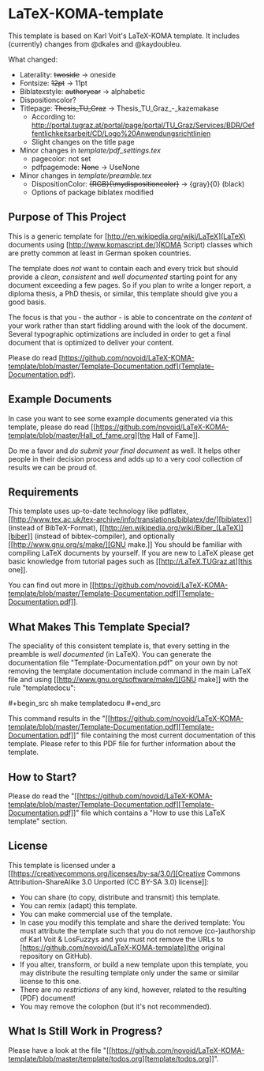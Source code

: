 
# LaTeX-KOMA-template

This template is based on Karl Voit's LaTeX-KOMA template. It includes
(currently) changes from @dkales and @kaydoubleu.

What changed:

* Laterality: ~~twoside~~ &rarr; oneside
* Fontsize: ~~12pt~~ &rarr; 11pt
* Biblatexstyle: ~~authoryear~~ &rarr; alphabetic
* Dispositioncolor?
* Titlepage: ~~Thesis_TU_Graz~~ &rarr; Thesis_TU_Graz_-_kazemakase
  - According to:
    http://portal.tugraz.at/portal/page/portal/TU_Graz/Services/BDR/Oeffentlichkeitsarbeit/CD/Logo%20Anwendungsrichtlinien
  - Slight changes on the title page
* Minor changes in *template/pdf_settings.tex*
  - pagecolor: not set 
  - pdfpagemode: ~~None~~ &rarr; UseNone
* Minor changes in *template/preamble.tex*
  - DispositionColor: ~~{RGB}{\mydispositioncolor}~~ &rarr; {gray}{0} (black) 
  - Options of package biblatex modified

## Purpose of This Project

This is a generic template for [http://en.wikipedia.org/wiki/LaTeX](LaTeX)
documents using [http://www.komascript.de/](KOMA Script) classes which are
pretty common at least in German spoken countries.

The template does *not* want to contain each and every trick but should
provide a *clean*, *consistent* and *well documented* starting point for any
document exceeding a few pages. So if you plan to write a longer report,
a diploma thesis, a PhD thesis, or similar, this template should give you
a good basis.

The focus is that you - the author - is able to concentrate on the *content*
of your work rather than start fiddling around with the look of the document.
Several typographic optimizations are included in order to get a final document
that is optimized to deliver your content.

Please do read [https://github.com/novoid/LaTeX-KOMA-template/blob/master/Template-Documentation.pdf](Template-Documentation.pdf).

## Example Documents

In case you want to see some example documents generated via this
template, please do read [[https://github.com/novoid/LaTeX-KOMA-template/blob/master/Hall_of_fame.org][the Hall of Fame]].

Do me a favor and *do submit your final document* as well. It helps
other people in their decision process and adds up to a very cool
collection of results we can be proud of.

## Requirements

This template uses up-to-date technology like pdflatex, [[http://www.tex.ac.uk/tex-archive/info/translations/biblatex/de/][biblatex]]
(instead of BibTeX-Format), [[http://en.wikipedia.org/wiki/Biber_(LaTeX)][biber]] (instead of bibtex-compiler), and
optionally [[http://www.gnu.org/s/make/][GNU make.]]  You should be familiar with compiling LaTeX
documents by yourself. If you are new to LaTeX please get basic
knowledge from tutorial pages such as [[http://LaTeX.TUGraz.at][this one]].

You can find out more in [[https://github.com/novoid/LaTeX-KOMA-template/blob/master/Template-Documentation.pdf][Template-Documentation.pdf]].

## What Makes This Template Special?

The speciality of this consistent template is, that every setting in
the preamble is *well documented* (in LaTeX). You can generate the
documentation file "Template-Documentation.pdf" on your own by not
removing the template documentation include command in the main LaTeX
file and using [[http://www.gnu.org/software/make/][GNU make]] with the rule "templatedocu":

#+begin_src sh
make templatedocu
#+end_src

This command results in the "[[https://github.com/novoid/LaTeX-KOMA-template/blob/master/Template-Documentation.pdf][Template-Documentation.pdf]]" file
containing the most current documentation of this template. Please
refer to this PDF file for further information about the template.

## How to Start?

Please do read the "[[https://github.com/novoid/LaTeX-KOMA-template/blob/master/Template-Documentation.pdf][Template-Documentation.pdf]]" file which contains a
"How to use this LaTeX template" section.

## License

This template is licensed under a [[https://creativecommons.org/licenses/by-sa/3.0/][Creative Commons
      Attribution-ShareAlike 3.0 Unported (CC BY-SA 3.0) license]]:

- You can share (to copy, distribute and transmit) this template.
- You can remix (adapt) this template.
- You can make commercial use of the template.
- In case you modify this template and share the derived template: You
  must attribute the template such that you do not remove
  (co-)authorship of Karl Voit & LosFuzzys and you must not remove the URLs to 
  [https://github.com/novoid/LaTeX-KOMA-template](the original repository on GitHub).
- If you alter, transform, or build a new template upon this template,
  you may distribute the resulting template only under the same or
  similar license to this one.
- There are *no restrictions* of any kind, however, related to the
  resulting (PDF) document!
- You may remove the colophon (but it's not recommended).

## What Is Still Work in Progress?

Please have a look at the file "[[https://github.com/novoid/LaTeX-KOMA-template/blob/master/template/todos.org][template/todos.org]]".
